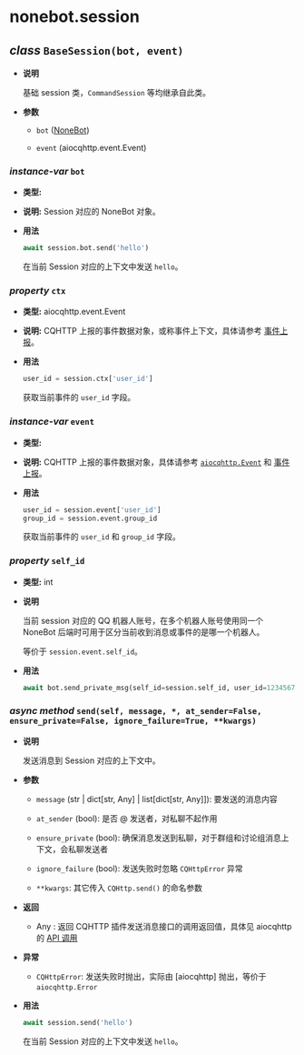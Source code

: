 # nonebot.session

## _class_ `BaseSession(bot, event)`

- **说明**

  基础 session 类，`CommandSession` 等均继承自此类。

- **参数**

  - `bot` ([NoneBot](./index.md#class-nonebot-config-object-none))

  - `event` (aiocqhttp.event.Event)

### _instance-var_ `bot`

- **类型:** 

- **说明:** Session 对应的 NoneBot 对象。

- **用法**

  ```python
  await session.bot.send('hello')
  ```

  在当前 Session 对应的上下文中发送 `hello`。

### _property_ `ctx` <Badge text="1.5.0-" type="error"/>

- **类型:** aiocqhttp.event.Event

- **说明:** CQHTTP 上报的事件数据对象，或称事件上下文，具体请参考 [事件上报](https://cqhttp.cc/docs/#/Post)。

- **用法**

  ```python
  user_id = session.ctx['user_id']
  ```

  获取当前事件的 `user_id` 字段。

### _instance-var_ `event` <Badge text="1.5.0+"/>

- **类型:** 

- **说明:** CQHTTP 上报的事件数据对象，具体请参考 [`aiocqhttp.Event`](https://aiocqhttp.nonebot.dev/module/aiocqhttp/index.html#aiocqhttp.Event) 和 [事件上报](https://cqhttp.cc/docs/#/Post)。

- **用法**

  ```python
  user_id = session.event['user_id']
  group_id = session.event.group_id
  ```

  获取当前事件的 `user_id` 和 `group_id` 字段。

### _property_ `self_id` <Badge text="1.1.0+"/>

- **类型:** int

- **说明**

  当前 session 对应的 QQ 机器人账号，在多个机器人账号使用同一个 NoneBot 后端时可用于区分当前收到消息或事件的是哪一个机器人。

  等价于 `session.event.self_id`。

- **用法**

  ```python
  await bot.send_private_msg(self_id=session.self_id, user_id=12345678, message='Hello')
  ```

### _async method_ `send(self, message, *, at_sender=False, ensure_private=False, ignore_failure=True, **kwargs)`

- **说明**

  发送消息到 Session 对应的上下文中。

- **参数**

  - `message` (str | dict[str, Any] | list[dict[str, Any]]): 要发送的消息内容

  - `at_sender` (bool): 是否 @ 发送者，对私聊不起作用

  - `ensure_private` (bool): 确保消息发送到私聊，对于群组和讨论组消息上下文，会私聊发送者

  - `ignore_failure` (bool): 发送失败时忽略 `CQHttpError` 异常

  - `**kwargs`: 其它传入 `CQHttp.send()` 的命名参数

- **返回**

  - Any <Badge text="1.1.0+"/>: 返回 CQHTTP 插件发送消息接口的调用返回值，具体见 aiocqhttp 的 [API 调用](https://aiocqhttp.nonebot.dev/#/what-happened#api-%E8%B0%83%E7%94%A8)

- **异常**

  - `CQHttpError`: 发送失败时抛出，实际由 [aiocqhttp] 抛出，等价于 `aiocqhttp.Error`

- **用法**

  ```python
  await session.send('hello')
  ```

  在当前 Session 对应的上下文中发送 `hello`。